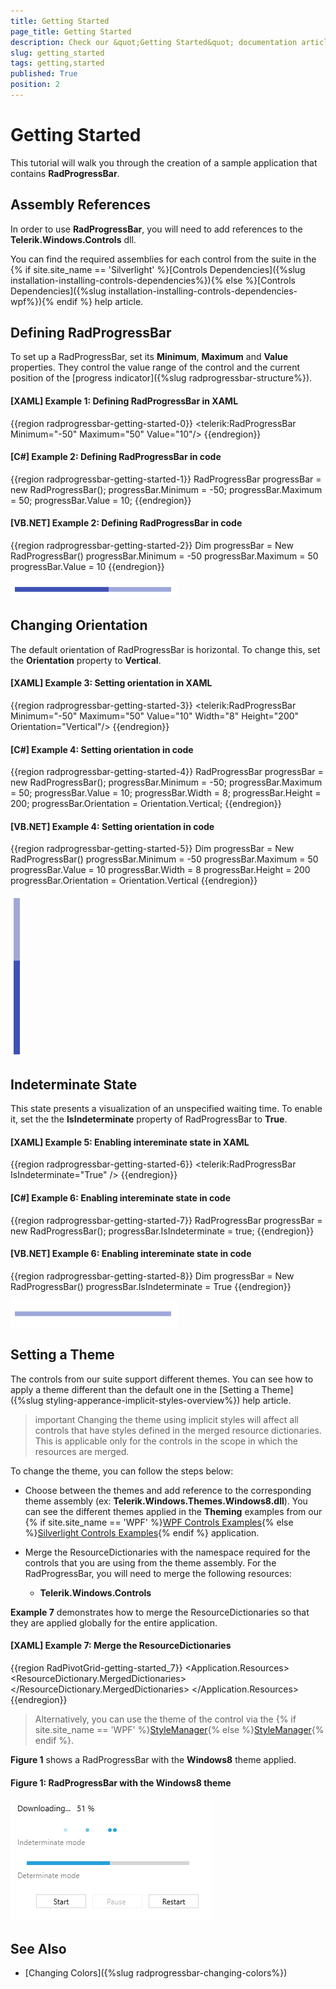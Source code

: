 ```yaml
---
title: Getting Started
page_title: Getting Started
description: Check our &quot;Getting Started&quot; documentation article for the RadProgressBar {{ site.framework_name }} control.
slug: getting_started
tags: getting,started
published: True
position: 2
---
```


# Getting Started

This tutorial will walk you through the creation of a sample application that contains __RadProgressBar__.

## Assembly References

In order to use __RadProgressBar__, you will need to add references to the __Telerik.Windows.Controls__ dll.

You can find the required assemblies for each control from the suite in the {% if site.site_name == 'Silverlight' %}[Controls Dependencies]({%slug installation-installing-controls-dependencies%}){% else %}[Controls Dependencies]({%slug installation-installing-controls-dependencies-wpf%}){% endif %} help article.

## Defining RadProgressBar

To set up a RadProgressBar, set its __Minimum__, __Maximum__ and __Value__ properties. They control the value range of the control and the current position of the [progress indicator]({%slug radprogressbar-structure%}).

#### __[XAML] Example 1: Defining RadProgressBar in XAML__
{{region radprogressbar-getting-started-0}}
	<telerik:RadProgressBar Minimum="-50" Maximum="50" Value="10"/>
{{endregion}}

#### __[C#] Example 2: Defining RadProgressBar in code__
{{region radprogressbar-getting-started-1}}
	RadProgressBar progressBar = new RadProgressBar();
	progressBar.Minimum = -50;
	progressBar.Maximum = 50;
	progressBar.Value = 10;
{{endregion}}

#### __[VB.NET] Example 2: Defining RadProgressBar in code__
{{region radprogressbar-getting-started-2}}
	Dim progressBar = New RadProgressBar()
	progressBar.Minimum = -50
	progressBar.Maximum = 50
	progressBar.Value = 10
{{endregion}}

![WPF RadProgressBar ](images/radprogressbar-getting-started-0.png)

## Changing Orientation

The default orientation of RadProgressBar is horizontal. To change this, set the __Orientation__ property to __Vertical__.

#### __[XAML] Example 3: Setting orientation in XAML__
{{region radprogressbar-getting-started-3}}
	<telerik:RadProgressBar Minimum="-50" Maximum="50" Value="10" 
							Width="8" Height="200"
							Orientation="Vertical"/>
{{endregion}}

#### __[C#] Example 4: Setting orientation in code__
{{region radprogressbar-getting-started-4}}
	RadProgressBar progressBar = new RadProgressBar();
	progressBar.Minimum = -50;
	progressBar.Maximum = 50;
	progressBar.Value = 10;
	progressBar.Width = 8;
	progressBar.Height = 200;
	progressBar.Orientation = Orientation.Vertical;
{{endregion}}

#### __[VB.NET] Example 4: Setting orientation in code__
{{region radprogressbar-getting-started-5}}
	Dim progressBar = New RadProgressBar()
	progressBar.Minimum = -50
	progressBar.Maximum = 50
	progressBar.Value = 10
	progressBar.Width = 8
	progressBar.Height = 200
	progressBar.Orientation = Orientation.Vertical
{{endregion}}

![WPF RadProgressBar ](images/radprogressbar-getting-started-1.png)

## Indeterminate State

This state presents a visualization of an unspecified waiting time. To enable it, set the the __IsIndeterminate__ property of RadProgressBar to __True__.

#### __[XAML] Example 5: Enabling intereminate state in XAML__
{{region radprogressbar-getting-started-6}}
	<telerik:RadProgressBar IsIndeterminate="True" />
{{endregion}}

#### __[C#] Example 6: Enabling intereminate state in code__
{{region radprogressbar-getting-started-7}}
	RadProgressBar progressBar = new RadProgressBar();
	progressBar.IsIndeterminate = true;
{{endregion}}

#### __[VB.NET] Example 6: Enabling intereminate state in code__
{{region radprogressbar-getting-started-8}}
	Dim progressBar = New RadProgressBar()
	progressBar.IsIndeterminate = True
{{endregion}}

![WPF RadProgressBar ](images/radprogressbar-getting-started-2.gif)

## Setting a Theme

The controls from our suite support different themes. You can see how to apply a theme different than the default one in the [Setting a Theme]({%slug styling-apperance-implicit-styles-overview%}) help article.

>important Changing the theme using implicit styles will affect all controls that have styles defined in the merged resource dictionaries. This is applicable only for the controls in the scope in which the resources are merged. 

To change the theme, you can follow the steps below:

* Choose between the themes and add reference to the corresponding theme assembly (ex: **Telerik.Windows.Themes.Windows8.dll**). You can see the different themes applied in the **Theming** examples from our {% if site.site_name == 'WPF' %}[WPF Controls Examples](https://demos.telerik.com/wpf/){% else %}[Silverlight Controls Examples](https://demos.telerik.com/silverlight/#PanelBar/Theming){% endif %} application.

* Merge the ResourceDictionaries with the namespace required for the controls that you are using from the theme assembly. For the RadProgressBar, you will need to merge the following resources:

	* __Telerik.Windows.Controls__

__Example 7__ demonstrates how to merge the ResourceDictionaries so that they are applied globally for the entire application.

#### __[XAML] Example 7: Merge the ResourceDictionaries__  
{{region RadPivotGrid-getting-started_7}}
	<Application.Resources>
		<ResourceDictionary>
			<ResourceDictionary.MergedDictionaries>
				<ResourceDictionary Source="/Telerik.Windows.Themes.Windows8;component/Themes/System.Windows.xaml"/>
				<ResourceDictionary Source="/Telerik.Windows.Themes.Windows8;component/Themes/Telerik.Windows.Controls.xaml"/>
			</ResourceDictionary.MergedDictionaries>
		</ResourceDictionary>
	</Application.Resources>
{{endregion}}

>Alternatively, you can use the theme of the control via the {% if site.site_name == 'WPF' %}[StyleManager](https://docs.telerik.com/devtools/wpf/styling-and-appearance/stylemanager/common-styling-apperance-setting-theme-wpf){% else %}[StyleManager](https://docs.telerik.com/devtools/silverlight/styling-and-appearance/stylemanager/common-styling-apperance-setting-theme){% endif %}.

__Figure 1__ shows a RadProgressBar with the **Windows8** theme applied.

#### __Figure 1: RadProgressBar with the Windows8 theme__
![RadProgressBar with Windows8 theme](images/radprogressbar-setting-theme.png)

## See Also  
* [Changing Colors]({%slug radprogressbar-changing-colors%})

